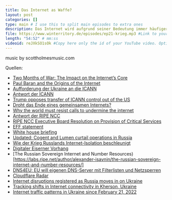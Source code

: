 ```yaml
---
title: Das Internet as Waffe?
layout: post
categories: []
type: main # I use this to split main episodes to extra ones
description: Das Internet wird aufgrund seiner Bedeutung immer häufiger zum Politikum. Kontrolle über das Internet, den Zugang zum Internet, Inhalte im Internet und vieles mehr werden nicht selten Teil politischer Auseinandersetzungen. Der Ukrainekonflikt zeigt dies aktuell wieder sehr deutlich. Am Beispiel dieses Konflikts reden wir über die besondere Stellung des Internets in Konflikten, die Positionen wichtiger Organisationen zur Kontrolle und Einschränkung des Internets und über den Zustand des Internets in der Ukraine.
file: https://www.winterritory.de/episodes/ep21-krieg.mp3 #Link to your .mp3 file
length: "54:52" # mm:ss
videoid: reJXkSO1sOk #Copy here only the id of your YouTube video. Optional 
---
```

music by scottholmesmusic.com

Quellen:

* [Two Months of War: The Impact on the Internet’s Core](https://www.internetsociety.org/blog/2022/05/two-months-of-war-the-impact-on-the-internets-core/)
* [Paul Baran and the Origins of the Internet](https://www.rand.org/about/history/baran.html)
* [Aufforderung der Ukraine an die ICANN](https://eump.org/media/2022/Goran-Marby.pdf)
* [Antwort der ICANN](https://www.icann.org/en/system/files/correspondence/marby-to-fedorov-02mar22-en.pdf)
* [Trump opposes transfer of ICANN control out of the US](https://www.datacenterdynamics.com/en/news/trump-opposes-transfer-of-icann-control-out-of-the-us/) 
* [Droht das Ende eines gemeinsamen Internets?](https://www.deutschlandfunkkultur.de/internetzensur-im-ukraine-konflikt-100.html)
* [Why the world must resist calls to undermine the internet](https://www.internetsociety.org/blog/2022/03/why-the-world-must-resist-calls-to-undermine-the-internet/)
* [Antwort der RIPE NCC](https://www.ripe.net/publications/news/announcements/ripe-ncc-response-to-request-from-ukrainian-government)
* [RIPE NCC Executive Board Resolution on Provision of Critical Services](https://www.ripe.net/publications/news/announcements/ripe-ncc-executive-board-resolution-on-provision-of-critical-services)
* [EFF statement](https://www.eff.org/deeplinks/2022/03/wartime-bad-time-mess-internet)
* [White house briefing](https://www.whitehouse.gov/briefing-room/statements-releases/2022/04/06/fact-sheet-united-states-g7-and-eu-impose-severe-and-immediate-costs-on-russia/)
* [Updated: Cogent and Lumen curtail operations in Russia](https://www.kentik.com/blog/cogent-disconnects-from-russia/)
* [Wie der Krieg Russlands Internet-Isolation beschleunigt](https://www.capital.de/wirtschaft-politik/ukraine-krieg--wie-der-krieg-russlands-internet-isolation-beschleunigt-31699944.html)
* [Digitaler Eiserner Vorhang](https://netzpolitik.org/2019/digitaler-eiserner-vorhang/)
* [The Russian Sovereign Internet and Number Resources)[https://labs.ripe.net/author/alexander-isavnin/the-russian-sovereign-internet-and-number-resources/]
* [DNS4EU: EU will eigenen DNS-Server mit Filterlisten und Netzsperren](https://netzpolitik.org/2022/dns4eu-eu-will-eigenen-dns-server-mit-filterlisten-und-netzsperren/)
* [Cloudflare Radar](https://radar.cloudflare.com/ua?date_filter=last_30_days)
* [Internet disruptions registered as Russia moves in on Ukraine](https://netblocks.org/reports/internet-disruptions-registered-as-russia-moves-in-on-ukraine-W80p4k8K)
* [Tracking shifts in Internet connectivity in Kherson, Ukraine](https://blog.cloudflare.com/tracking-shifts-in-internet-connectivity-in-kherson-ukraine/)
* [Internet traffic patterns in Ukraine since February 21, 2022](https://blog.cloudflare.com/internet-traffic-patterns-in-ukraine-since-february-21-2022/)
